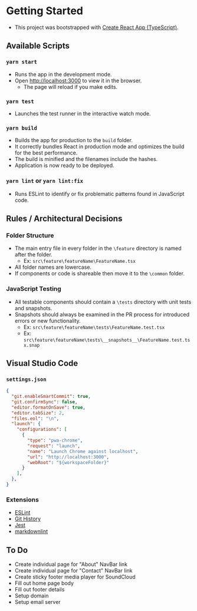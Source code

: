 # Getting Started

- This project was bootstrapped with [Create React App (TypeScript)](https://create-react-app.dev/docs/adding-typescript/).

## Available Scripts

### `yarn start`

- Runs the app in the development mode.
- Open [http://localhost:3000](http://localhost:3000) to view it in the browser.
  - The page will reload if you make edits.

### `yarn test`

- Launches the test runner in the interactive watch mode.

### `yarn build`

- Builds the app for production to the `build` folder.
- It correctly bundles React in production mode and optimizes the build for the best performance.
- The build is minified and the filenames include the hashes.
- Application is now ready to be deployed.

### `yarn lint` or `yarn lint:fix`

- Runs ESLint to identify or fix problematic patterns found in JavaScript code.

## Rules / Architectural Decisions

### Folder Structure

- The main entry file in every folder in the `\feature` directory is named after the folder.
  - Ex: `src\feature\featureName\FeatureName.tsx`
- All folder names are lowercase.
- If components or code is shareable then move it to the `\common` folder.

### JavaScript Testing

- All testable components should contain a `\tests` directory with unit tests and snapshots.
- Snapshots should always be examined in the PR process for introduced errors or new functionality.
  - Ex: `src\feature\featureName\tests\FeatureName.test.tsx`
  - Ex: `src\feature\featureName\tests\__snapshots__\FeatureName.test.tsx.snap`

## Visual Studio Code

### `settings.json`

```json
{
  "git.enableSmartCommit": true,
  "git.confirmSync": false,
  "editor.formatOnSave": true,
  "editor.tabSize": 2,
  "files.eol": "\n",
  "launch": {
    "configurations": [
      {
        "type": "pwa-chrome",
        "request": "launch",
        "name": "Launch Chrome against localhost",
        "url": "http://localhost:3000",
        "webRoot": "${workspaceFolder}"
      }
    ],
  },
}
```

### Extensions

- [ESLint](https://marketplace.visualstudio.com/items?itemName=dbaeumer.vscode-eslint)
- [Git History](https://marketplace.visualstudio.com/items?itemName=donjayamanne.githistory)
- [Jest](https://marketplace.visualstudio.com/items?itemName=Orta.vscode-jest)
- [markdownlint](https://marketplace.visualstudio.com/items?itemName=DavidAnson.vscode-markdownlint)

## To Do

- Create individual page for "About" NavBar link
- Create individual page for "Contact" NavBar link
- Create sticky footer media player for SoundCloud
- Fill out home page body
- Fill out footer details
- Setup domain
- Setup email server
